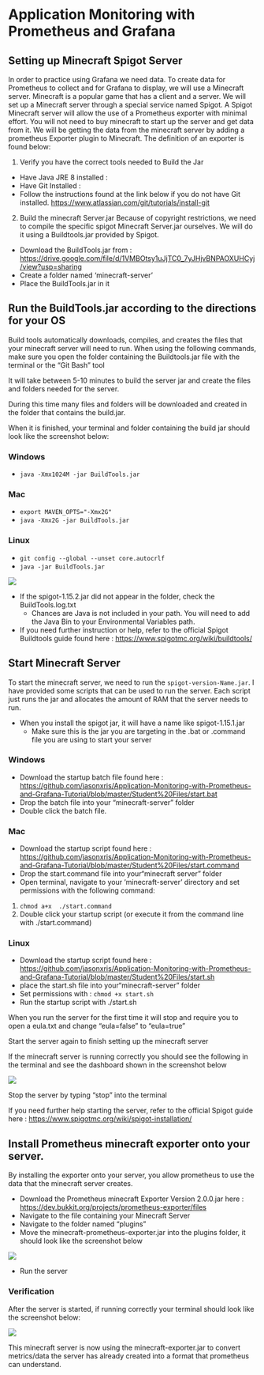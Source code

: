 # Application Monitoring with Prometheus and Grafana

## Setting up Minecraft Spigot Server 
In order to practice using Grafana we need data. To create data for Prometheus to collect and for Grafana to display, we will use a Minecraft server. Minecraft is a popular game that has a client and a server. We will set up a Minecraft server through a special service named Spigot.  A Spigot Minecraft server will allow the use of a Prometheus exporter with minimal effort. You will not need to buy minecraft to start up the server and get data from it. 
We will be getting the data from the minecraft server by adding a prometheus Exporter plugin to Minecraft. The definition of an exporter is found below: 
1. Verify you have the correct tools needed to Build the Jar
 +	Have Java JRE 8  installed : 
 +	Have Git Installed :  
   +	Follow the instructions found at the link below if you do not have Git installed. https://www.atlassian.com/git/tutorials/install-git
2. Build the minecraft Server.jar 
Because of copyright restrictions, we need to compile the specific spigot Minecraft Server.jar ourselves. We will do it using a Buildtools.jar provided by Spigot.

 + Download the BuildTools.jar from : https://drive.google.com/file/d/1VMBOtsy1uJjTC0_7yJHjvBNPAOXUHCyj/view?usp=sharing 
 + Create a folder named ‘minecraft-server’
 + Place the BuildTools.jar in it 

## Run the BuildTools.jar according to the directions for your OS

Build tools automatically downloads, compiles, and creates the files that your minecraft server will need to run. 
When using the following commands, make sure you open the folder containing the Buildtools.jar file with the terminal or the  “Git Bash” tool

It will take between 5-10 minutes to build the server jar and create the files and folders needed for the server.

During this time many files and folders will be downloaded and created in the folder that contains the build.jar. 

When it is finished, your terminal and folder containing the build jar should look like the screenshot below:

### Windows
 + `java -Xmx1024M -jar BuildTools.jar`
###	Mac
 + `export MAVEN_OPTS="-Xmx2G"` 
 + `java -Xmx2G -jar BuildTools.jar`
###	Linux
 + `git config --global --unset core.autocrlf`
 + `java -jar BuildTools.jar`

![](https://github.com/jasonxris/Application-Monitoring-with-Prometheus-and-Grafana-Tutorial/blob/master/Student%20Files/Screenshots/MinecraftServerScreenshot.PNG )

  +	If the spigot-1.15.2.jar did not appear in the folder, check the BuildTools.log.txt
    + 	Chances are Java is not included in your path. You will need to add the Java Bin to your Environmental Variables path. 
  + If you need further instruction or help, refer to the official Spigot Buildtools guide found here : https://www.spigotmc.org/wiki/buildtools/
 
 ## Start Minecraft Server
To start the minecraft server, we need to run the `spigot-version-Name.jar`. I have provided some scripts that can be used to run the server. Each script just runs the jar and allocates the amount of RAM that the server needs to run. 

 +	When you install the spigot jar, it will have a name like spigot-1.15.1.jar 
    + 	Make sure this is the jar you are targeting in the .bat or .command file you are using to start your server 
    
###	Windows
+	Download the startup batch file found here : https://github.com/jasonxris/Application-Monitoring-with-Prometheus-and-Grafana-Tutorial/blob/master/Student%20Files/start.bat 
+	Drop the batch file into your “minecraft-server” folder
+	Double click the batch file.  
### Mac
+	Download the startup script found here : https://github.com/jasonxris/Application-Monitoring-with-Prometheus-and-Grafana-Tutorial/blob/master/Student%20Files/start.command
+	Drop the start.command file into your“minecraft server” folder
+	Open terminal, navigate to your ‘minecraft-server’ directory and set permissions with the following command:
1.	`chmod a+x  ./start.command`
2.	Double click your startup script (or execute it from the command line with ./start.command)

### Linux
+	Download the startup script found here : https://github.com/jasonxris/Application-Monitoring-with-Prometheus-and-Grafana-Tutorial/blob/master/Student%20Files/start.sh
+	place the start.sh file into your“minecraft-server” folder
+	Set permissions with : `chmod +x start.sh`
+	Run the startup script with ./start.sh


When you run the server for the first time it will stop and require you to open a eula.txt and change “eula=false” to “eula=true”

Start the server again to finish setting up the minecraft server

If the minecraft server is running correctly you should see the following in the terminal and see the dashboard shown in the screenshot below

![](https://github.com/jasonxris/Application-Monitoring-with-Prometheus-and-Grafana-Tutorial/blob/master/Student%20Files/Screenshots/MinecraftServerScreenshot2.PNG )
 
Stop the server by typing “stop” into the terminal
 
If you need further help starting the server, refer to the official Spigot guide here : https://www.spigotmc.org/wiki/spigot-installation/ 


##	Install Prometheus minecraft exporter onto your server.
By installing the exporter onto your server, you allow prometheus to use the data that the minecraft server creates. 

+	Download the Prometheus minecraft Exporter Version 2.0.0.jar here : https://dev.bukkit.org/projects/prometheus-exporter/files 
+	Navigate to the file containing your Minecraft Server 
+	Navigate to the folder named “plugins” 
+	Move the minecraft-prometheus-exporter.jar into the plugins folder, it should look like the screenshot below

![](https://github.com/jasonxris/Application-Monitoring-with-Prometheus-and-Grafana-Tutorial/blob/master/Student%20Files/Screenshots/PluginScreenshot.PNG )   

+	Run the server 
### Verification
After the server is started, if running correctly your terminal should look like the screenshot below: 

![](https://github.com/jasonxris/Application-Monitoring-with-Prometheus-and-Grafana-Tutorial/blob/master/Student%20Files/Screenshots/TerminalScreenshot.PNG)   

This minecraft server is now using the minecraft-exporter.jar to convert metrics/data the server has already created into a format that prometheus can understand. 
